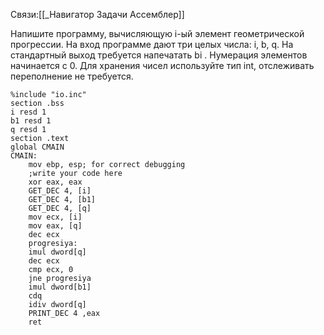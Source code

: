 Связи:[[_Навигатор Задачи Ассемблер]]

Напишите программу, вычисляющую i-ый элемент геометрической прогрессии. На вход программе дают три целых числа: i, b, q. На стандартный выход требуется напечатать bi . Нумерация элементов начинается с 0. Для хранения чисел используйте тип int, отслеживать переполнение не требуется.
```
%include "io.inc"
section .bss
i resd 1
b1 resd 1
q resd 1
section .text
global CMAIN
CMAIN:
    mov ebp, esp; for correct debugging
    ;write your code here
    xor eax, eax
    GET_DEC 4, [i]
    GET_DEC 4, [b1]
    GET_DEC 4, [q]
    mov ecx, [i]
    mov eax, [q]
    dec ecx
    progresiya:
    imul dword[q]
    dec ecx
    cmp ecx, 0
    jne progresiya
    imul dword[b1]
    cdq
    idiv dword[q]
    PRINT_DEC 4 ,eax
    ret
```